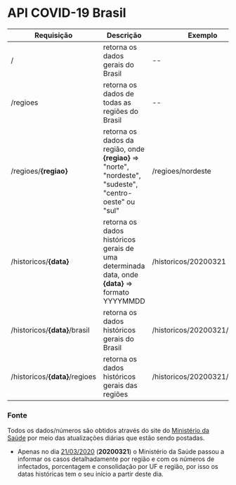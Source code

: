 # API COVID-19 Brasil
| Requisição | Descrição  | Exemplo |
|--|--|--|
| / | retorna os dados gerais do Brasil | -- |
| /regioes | retorna os dados de todas as regiões do Brasil | -- | 
| /regioes/**{regiao}** | retorna os dados da região, onde **{regiao}** => "norte", "nordeste", "sudeste", "centro-oeste" ou "sul" | /regioes/nordeste
| /historicos/**{data}** | retorna os dados históricos gerais de uma determinada data, onde **{data}** => formato YYYYMMDD | /historicos/20200321 |
| /historicos/**{data}**/brasil | retorna os dados históricos gerais do Brasil | /historicos/20200321/brasil |
| /historicos/**{data}**/regioes | retorna os dados históricos gerais das regiões | /historicos/20200321/regioes |

### Fonte
Todos os dados/números são obtidos através do site do [Ministério da Saúde](https://saude.gov.br/) por meio das atualizações diárias que estão sendo postadas.
- Apenas no dia [21/03/2020](https://www.saude.gov.br/noticias/agencia-saude/46571-coronavirus-18-mortes-e-1-128-casos-confirmados) (**20200321**) o Ministério da Saúde passou a informar os casos detalhadamente por região e com os números de infectados, porcentagem e consolidação por UF e região, por isso os datas históricas tem o seu início a partir deste dia.